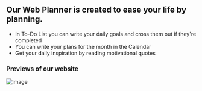 ## Our Web Planner is created to ease your life by planning. 
- In To-Do List you can write your daily goals and cross them out if they're completed
- You can write your plans for the month in the Calendar
- Get your daily inspiration by reading motivational quotes

### Previews of our website

![image](https://user-images.githubusercontent.com/71713327/120210390-64cc4d80-c238-11eb-92c2-56619f008a0a.png)

